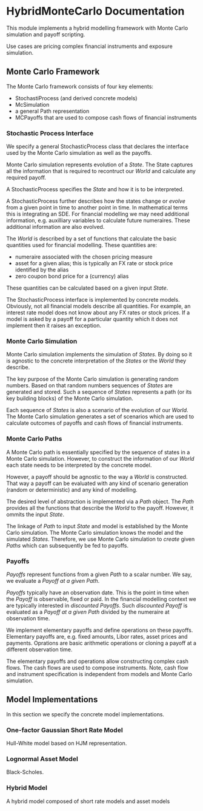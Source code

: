 # HybridMonteCarlo Documentation

This module implements a hybrid modelling framework with Monte Carlo simulation and payoff scripting.

Use cases are pricing complex financial instruments and exposure simulation.

## Monte Carlo Framework

The Monte Carlo framework consists of four key elements:

  - StochastiProcess (and derived concrete models)
  - McSimulation
  - a general Path representation
  - MCPayoffs that are used to compose cash flows of financial instruments
  
### Stochastic Process Interface

We specify a general StochasticProcess class that declares the interface used by the Monte Carlo simulation as well as the payoffs.

Monte Carlo simulation represents evolution of a *State*. The State captures all the information that is required to recontruct our *World* and calculate any required payoff. 

A StochasticProcess specifies the *State* and how it is to be interpreted.

A StochasticProcess further describes how the states change or *evolve* from a given point in time to another point in time. In mathematical terms this is integrating an SDE. For financial modelling we may need additional information, e.g. auxilliary variables to calculate future numeraires. These additional information are also evolved.

The *World* is described by a set of functions that calculate the basic quantities used for financial modelling. These quantities are:

  - numeraire associated with the chosen pricing measure
  - asset for a given alias; this is typically an FX rate or stock price identified by the alias
  - zero coupon bond price for a (currency) alias

These quantities can be calculated based on a given input *State*.
  
The StochasticProcess interface is implemented by concrete models. Obviously, not all financial models describe all quantities. For example, an interest rate model does not know about any FX rates or stock prices. If a model is asked by a payoff for a particular quantity which it does not implement then it raises an exception.

### Monte Carlo Simulation

Monte Carlo simulation implements the simulation of *States*. By doing so it is agnostic to the concrete interpretation of the *States* or the *World* they describe.

The key purpose of the Monte Carlo simulation is generating random numbers. Based on that random numbers sequences of *States* are generated and stored. Such a sequence of *States* represents a path (or its key building blocks) of the Monte Carlo simulation.

Each sequence of *States* is also a scenario of the evolution of our *World*. The Monte Carlo simulation generates a set of scenarios which are used to calculate outcomes of payoffs and cash flows of financial instruments.

### Monte Carlo Paths

A Monte Carlo path is essentially specified by the sequence of states in a Monte Carlo simulation. However, to construct the information of our *World* each state needs to be interpreted by the concrete model.

However, a payoff should be agnostic to the way a *World* is constructed. That way a payoff can be evaluated with any kind of scenario generation (random or deterministic) and any kind of modelling.

The desired level of abstraction is implemented via a *Path* object. The *Path* provides all the functions that describe the *World* to the payoff. However, it ommits the input *State*. 

The linkage of *Path* to input *State* and model is established by the Monte Carlo simulation. The Monte Carlo simulation knows the model and the simulated *States*. Therefore, we use Monte Carlo simulation to *create* given *Paths* which can subsequently be fed to payoffs.

### Payoffs

*Payoffs* represent functions from a given *Path* to a scalar number. We say, we evaluate a *Payoff at a given Path*.

*Payoffs* typically have an observation date. This is the point in time when the *Payoff* is observable, fixed or paid. In the financial modelling context we are typically interested in *discounted Payoffs*. Such *discounted Payoff* is evaluated as a *Payoff at a given Path* divided by the numeraire at observation time.

We implement elementary payoffs and define operations on these payoffs. Elementary payoffs are, e.g. fixed amounts, Libor rates, asset prices and payments. Oprations are basic arithmetic operations or cloning a payoff at a different observation time.

The elementary payoffs and operations allow constructing complex cash flows. The cash flows are used to compose instruments. Note, cash flow and instrument specification is independent from models and Monte Carlo simulation.

## Model Implementations

In this section we specify the concrete model implementations.

### One-factor Gaussian Short Rate Model

Hull-White model based on HJM representation.

### Lognormal Asset Model

Black-Scholes.

### Hybrid Model

A hybrid model composed of short rate models and asset models










